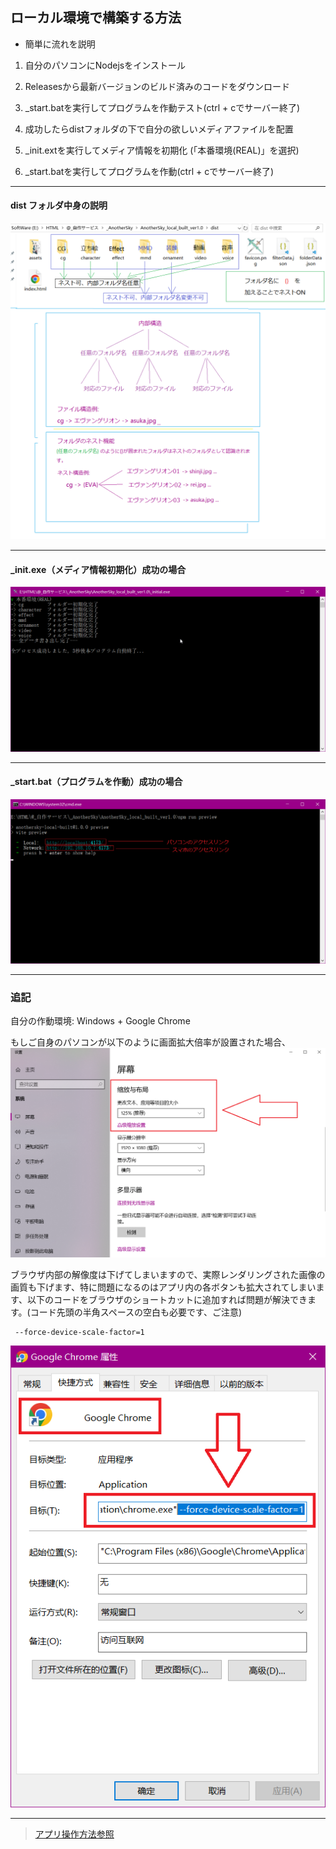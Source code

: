 ## ローカル環境で構築する方法

- 簡単に流れを説明
1. 自分のパソコンにNodejsをインストール

2. Releasesから最新バージョンのビルド済みのコードをダウンロード

3. _start.batを実行してプログラムを作動テスト(ctrl + cでサーバー終了)

4. 成功したらdistフォルダの下で自分の欲しいメディアファイルを配置

5. _init.extを実行してメディア情報を初期化 (「本番環境(REAL)」を選択)

6. _start.batを実行してプログラムを作動(ctrl + cでサーバー終了)

***
#### dist フォルダ中身の説明
![配置説明](./README/ファイル構造.png)

***
#### _init.exe（メディア情報初期化）成功の場合
![配置説明](./README/初期化.png)

***
#### _start.bat（プログラムを作動）成功の場合
![配置説明](./README/作動成功.png)

***
### 追記
自分の作動環境: Windows + Google Chrome

もしご自身のパソコンが以下のように画面拡大倍率が設置された場合、
![DPI](./README/DPI.png)

ブラウザ内部の解像度は下げてしまいますので、実際レンダリングされた画像の画質も下げます、特に問題になるのはアプリ内の各ボタンも拡大されてしまいます、以下のコードをブラウザのショートカットに追加すれば問題が解決できます。(コード先頭の半角スペースの空白も必要です、ご注意)
```
 --force-device-scale-factor=1
```
![Chrome](./README/Chrome.png)

***
> [アプリ操作方法参照](https://github.com/Gladiale/AnotherSky_Web)

